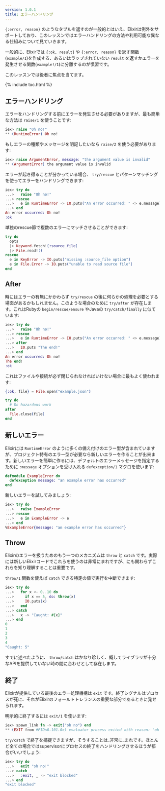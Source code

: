 ```yaml
---
version: 1.0.1
title: エラーハンドリング
---
```


`{:error, reason}` のようなタプルを返すのが一般的とはいえ、Elixirは例外をサポートしており、このレッスンではエラーハンドリングの方法や利用可能な異なる仕組みについて見ていきます。

一般的に、Elixirでは `{:ok, result}` や `{:error, reason}` を返す関数(`example/1`)を作成する、あるいはラップされていない `result` を返すかエラーを発生させる関数(`example!/1`)に分離するのが慣習です。

このレッスンでは後者に焦点を当てます。

{% include toc.html %}

## エラーハンドリング

エラーをハンドリングする前にエラーを発生させる必要がありますが、最も簡単な方法は `raise/1` を使うことです:

```elixir
iex> raise "Oh no!"
** (RuntimeError) Oh no!
```

もしエラーの種類やメッセージを明記したいなら `raise/2` を使う必要があります:

```elixir
iex> raise ArgumentError, message: "the argument value is invalid"
** (ArgumentError) the argument value is invalid
```

エラーが起き得ることが分かっている場合、 `try/rescue` とパターンマッチングを使ってエラーをハンドリングできます:

```elixir
iex> try do
...>   raise "Oh no!"
...> rescue
...>   e in RuntimeError -> IO.puts("An error occurred: " <> e.message)
...> end
An error occurred: Oh no!
:ok
```

単独のrescue節で複数のエラーにマッチさせることができます:

```elixir
try do
  opts
  |> Keyword.fetch!(:source_file)
  |> File.read!()
rescue
  e in KeyError -> IO.puts("missing :source_file option")
  e in File.Error -> IO.puts("unable to read source file")
end
```

## After

時にはエラーの有無にかかわらず `try/rescue` の後に何らかの処理を必要とする場面があるかもしれません。このような場合のために `try/after` が存在します。これはRubyの `begin/rescue/ensure` やJavaの `try/catch/finally` に似ています:

```elixir
iex> try do
...>   raise "Oh no!"
...> rescue
...>   e in RuntimeError -> IO.puts("An error occurred: " <> e.message)
...> after
...>   IO.puts "The end!"
...> end
An error occurred: Oh no!
The end!
:ok
```

これはファイルや接続が必ず閉じられなければいけない場合に最もよく使われます:

```elixir
{:ok, file} = File.open("example.json")

try do
  # Do hazardous work
after
  File.close(file)
end
```

## 新しいエラー

Elixirには `RuntimeError` のように多くの備え付けのエラー型が含まれていますが、プロジェクト特有のエラー型が必要なら新しいエラーを作ることが出来ます。新しいエラーを簡単に作るには、デフォルトのエラーメッセージを指定するために `:message` オプションを受け入れる `defexception/1` マクロを使います:

```elixir
defmodule ExampleError do
  defexception message: "an example error has occurred"
end
```

新しいエラーを試してみましょう:

```elixir
iex> try do
...>   raise ExampleError
...> rescue
...>   e in ExampleError -> e
...> end
%ExampleError{message: "an example error has occurred"}
```

## Throw

Elixirのエラーを扱うためのもう一つのメカニズムは `throw` と `catch` です。実際には新しいElixirコードでこれらを使うのは非常にまれですが、にも関わらずこれらを知り理解することは重要です。

`throw/1` 関数を使えば `catch` できる特定の値で実行を中断できます:

```elixir
iex> try do
...>   for x <- 0..10 do
...>     if x == 5, do: throw(x)
...>     IO.puts(x)
...>   end
...> catch
...>   x -> "Caught: #{x}"
...> end
0
1
2
3
4
"Caught: 5"
```

すでに述べたように、 `throw/catch` はかなり珍しく、概してライブラリが十分なAPIを提供していない時の間に合わせとして存在します。

## 終了

Elixirが提供している最後のエラー処理機構は `exit` です。終了シグナルはプロセスが死に、それがElixirのフォールトトレランスの重要な部分であるときに発せられます。

明示的に終了するには `exit/1` を使います:

```elixir
iex> spawn_link fn -> exit("oh no") end
** (EXIT from #PID<0.101.0>) evaluator process exited with reason: "oh no"
```

`try/catch` で終了を捕捉できますが、そうすることは_非常に_まれです。ほとんど全ての場合ではsupervisorにプロセスの終了をハンドリングさせるほうが都合がいいでしょう:

```elixir
iex> try do
...>   exit "oh no!"
...> catch
...>   :exit, _ -> "exit blocked"
...> end
"exit blocked"
```
